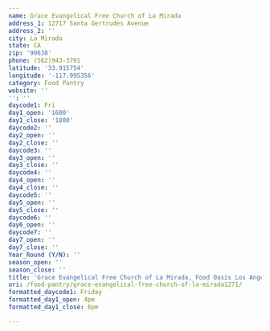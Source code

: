 ```yaml
---
name: Grace Evangelical Free Church of La Mirada
address_1: 12717 Santa Gertrudes Avenue
address_2: ''
city: La Mirada
state: CA
zip: '90638'
phone: (562)943-3791
latitude: '33.915754'
longitude: '-117.995356'
category: Food Pantry
website: ''
'': ''
daycode1: Fri
day1_open: '1600'
day1_close: '1800'
daycode2: ''
day2_open: ''
day2_close: ''
daycode3: ''
day3_open: ''
day3_close: ''
daycode4: ''
day4_open: ''
day4_close: ''
daycode5: ''
day5_open: ''
day5_close: ''
daycode6: ''
day6_open: ''
daycode7: ''
day7_open: ''
day7_close: ''
Year_Round (Y/N): ''
season_open: ''
season_close: ''
title: 'Grace Evangelical Free Church of La Mirada, Food Oasis Los Angeles'
uri: /food-pantry/grace-evangelical-free-church-of-la-mirada1271/
formatted_daycode1: Friday
formatted_day1_open: 4pm
formatted_day1_close: 6pm

---
```

